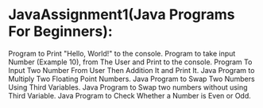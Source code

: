 # JavaAssignment1(Java Programs For Beginners):
Program to Print "Hello, World!" to the console.
Program to take input Number (Example 10), from The User and Print to the console.
Program To Input Two Number From User Then Addition It and Print It.
Java Program to Multiply Two Floating Point Numbers.
Java Program to Swap Two Numbers Using Third Variables.
Java Program to Swap two numbers without using Third Variable.
Java Program to Check Whether a Number is Even or Odd.
